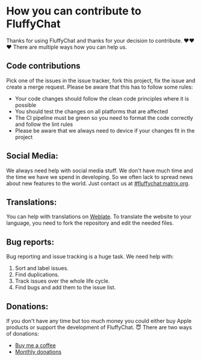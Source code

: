 # How you can contribute to FluffyChat

Thanks for using FluffyChat and thanks for your decision to contribute. ❤❤❤ There are multiple ways how you can help us.

## Code contributions
Pick one of the issues in the issue tracker, fork this project, fix the issue and create a merge request. Please be aware that this has to follow some rules:

- Your code changes should follow the clean code principles where it is possible
- You should test the changes on all platforms that are affected
- The CI pipeline must be green so you need to format the code correctly and follow the lint rules
- Please be aware that we always need to device if your changes fit in the project

## Social Media:
We always need help with social media stuff. We don't have much time and the time we have we spend in developing. So we often lack to spread news about new features to the world.
Just contact us at [#fluffychat:matrix.org](https://matrix.to/#/#fluffychat:matrix.org).

## Translations:
You can help with translations on [Weblate](https://hosted.weblate.org/projects/fluffychat/). To translate the website to your language, you need to fork the repository and edit the needed files.

## Bug reports:
Bug reporting and issue tracking is a huge task. We need help with:
1. Sort and label issues.
2. Find duplications.
3. Track issues over the whole life cycle.
4. Find bugs and add them to the issue list.

## Donations:
If you don't have any time but too much money you could either buy Apple products or support the development of FluffyChat. 😇 There are two ways of donations:
- [Buy me a coffee](https://ko-fi.com/krille)
- [Monthly donations](https://liberapay.com/Krille)
